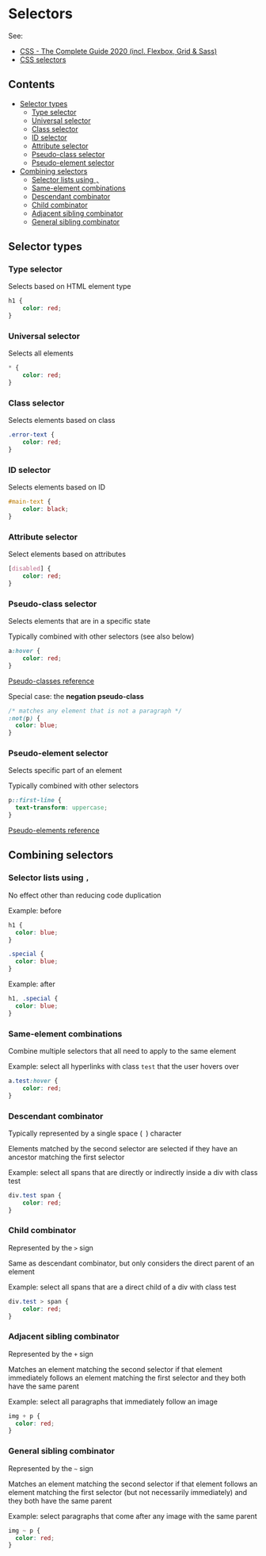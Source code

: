 # Selectors

See:

-   [CSS - The Complete Guide 2020 (incl. Flexbox, Grid & Sass)](https://www.udemy.com/course/css-the-complete-guide-incl-flexbox-grid-sass/)
-   [CSS selectors](https://developer.mozilla.org/en-US/docs/Learn/CSS/Building_blocks/Selectors)

## Contents

-   [Selector types](#selector-types)
    -   [Type selector](#type-selector)
    -   [Universal selector](#universal-selector)
    -   [Class selector](#class-selector)
    -   [ID selector](#id-selector)
    -   [Attribute selector](#attribute-selector)
    -   [Pseudo-class selector](#pseudo-class-selector)
    -   [Pseudo-element selector](#pseudo-element-selector)
-   [Combining selectors](#combining-selectors)
    -   [Selector lists using `,`](#selector-lists-using-)
    -   [Same-element combinations](#same-element-combinations)
    -   [Descendant combinator](#descendant-combinator)
    -   [Child combinator](#child-combinator)
    -   [Adjacent sibling combinator](#adjacent-sibling-combinator)
    -   [General sibling combinator](#general-sibling-combinator)

## Selector types

### Type selector

Selects based on HTML element type

```css
h1 {
    color: red;
}
```

### Universal selector

Selects all elements

```css
* {
    color: red;
}
```

### Class selector

Selects elements based on class

```css
.error-text {
    color: red;
}
```

### ID selector

Selects elements based on ID

```css
#main-text {
    color: black;
}
```

### Attribute selector

Select elements based on attributes

```css
[disabled] {
    color: red;
}
```

### Pseudo-class selector

Selects elements that are in a specific state

Typically combined with other selectors (see also below)

```css
a:hover {
    color: red;
}   
```

[Pseudo-classes reference](https://developer.mozilla.org/en-US/docs/Web/CSS/Pseudo-classes#Index_of_standard_pseudo-classes)

Special case: the **negation pseudo-class**

```css
/* matches any element that is not a paragraph */
:not(p) {
  color: blue;
}
```

### Pseudo-element selector

Selects specific part of an element

Typically combined with other selectors

```css
p::first-line {
  text-transform: uppercase;
}
```

[Pseudo-elements reference](https://developer.mozilla.org/en-US/docs/Web/CSS/Pseudo-elements#Index_of_standard_pseudo-elements)

## Combining selectors

### Selector lists using `,`

No effect other than reducing code duplication

Example: before

```css
h1 { 
  color: blue; 
} 

.special { 
  color: blue; 
} 
```

Example: after

```css
h1, .special { 
  color: blue; 
} 
```

### Same-element combinations

Combine multiple selectors that all need to apply to the same element

Example: select all hyperlinks with class `test` that the user hovers over

```css
a.test:hover {
    color: red;
}
```

### Descendant combinator

Typically represented by a single space (` `) character

Elements matched by the second selector are selected if they have an ancestor matching the first selector

Example: select all spans that are directly or indirectly inside a div with class test

```css
div.test span {
    color: red;
}
```

### Child combinator

Represented by the `>` sign

Same as descendant combinator, but only considers the direct parent of an element

Example: select all spans that are a direct child of a div with class test

```css
div.test > span {
    color: red;
}
```

### Adjacent sibling combinator

Represented by the `+` sign

Matches an element matching the second selector if that element immediately follows an element matching the first selector and they both have the same parent

Example: select all paragraphs that immediately follow an image

```css
img + p {
  color: red;
}
```

### General sibling combinator

Represented by the `~` sign

Matches an element matching the second selector if that element follows an element matching the first selector (but not necessarily immediately) and they both have the same parent

Example: select paragraphs that come after any image with the same parent

```css
img ~ p {
  color: red;
}
```
